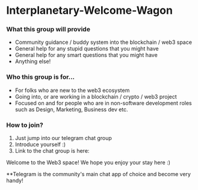 # Interplanetary-Welcome-Wagon

### What this group will provide

- Community guidance / buddy system into the blockchain / web3 space
- General help for any stupid questions that you might have
- General help for any smart questions that you might have
- Anything else!

### Who this group is for...

- For folks who are new to the web3 ecosystem
- Going into, or are working in a blockchain / crypto / web3 project
- Focused on and for people who are in non-software development roles such as Design, Marketing, Business dev etc.

### How to join?

1. Just jump into our telegram chat group
2. Introduce yourself :)
3. Link to the chat group is here:

Welcome to the Web3 space! We hope you enjoy your stay here :)

**Telegram is the community's main chat app of choice and become very handy!

